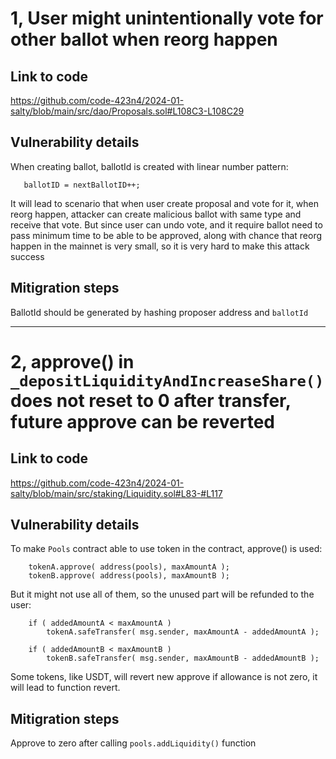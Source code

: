 # 1, User might unintentionally vote for other ballot when reorg happen

## Link to code
https://github.com/code-423n4/2024-01-salty/blob/main/src/dao/Proposals.sol#L108C3-L108C29

## Vulnerability details
When creating ballot, ballotId is created with linear number pattern:

       ballotID = nextBallotID++;
It will lead to scenario that when user create proposal and vote for it, when reorg happen, attacker can create malicious ballot with same type and receive that vote. But since user can undo vote, and it require ballot need to pass minimum time to be able to be approved, along with chance that reorg happen in the mainnet is very small, so it is very hard to make this attack success

## Mitigration steps
BallotId should be generated by hashing proposer address and `ballotId`

--------------------------

# 2, approve() in `_depositLiquidityAndIncreaseShare()` does not reset to 0 after  transfer, future approve can be reverted

## Link to code
https://github.com/code-423n4/2024-01-salty/blob/main/src/staking/Liquidity.sol#L83-#L117

## Vulnerability details
To make `Pools` contract able to use token in the contract, approve() is used:

		tokenA.approve( address(pools), maxAmountA );
		tokenB.approve( address(pools), maxAmountB );
But it might not use all of them, so the unused part will be refunded to the user:

		if ( addedAmountA < maxAmountA )
			tokenA.safeTransfer( msg.sender, maxAmountA - addedAmountA );

		if ( addedAmountB < maxAmountB )
			tokenB.safeTransfer( msg.sender, maxAmountB - addedAmountB );
Some tokens, like USDT, will revert new approve if allowance is not zero, it will lead to function revert.

## Mitigration steps
Approve to zero after calling `pools.addLiquidity()` function